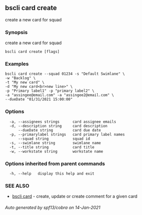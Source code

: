 ## bscli card create

create a new card for squad

### Synopsis

create a new card for squad
	

```
bscli card create [flags]
```

### Examples

```
bscli card create --squad 01234 -s "Default Swimlane" \
-w "Backlog" \
-t "My new card" \
-d "My new card<br>new line>" \
-p "Primary label1" -p "primary label2" \
-a "assingee@email.com" -a "assingee2@email.com" \
--dueDate "01/31/2021 15:00:00"

```

### Options

```
  -a, --assignees strings      card assignee emails
  -d, --description string     card description
      --dueDate string         card due date
  -p, --primarylabel strings   card primary label names
      --squad string           squad id
  -s, --swimlane string        swimlane name
  -t, --title string           card title
  -w, --workstate string       workstate name
```

### Options inherited from parent commands

```
  -h, --help   display this help and exit
```

### SEE ALSO

* [bscli card](bscli_card.md)	 - create, update or create comment for a given card

###### Auto generated by spf13/cobra on 14-Jan-2021
